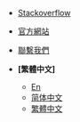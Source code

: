 <!-- _navbar.md -->

- [Stackoverflow](https://stackoverflow.com/questions/tagged/ttqm)
- [官方網站](https://ttqm.app)
- [聯繫我們](mailto:developer@yuanzhibang.com)

- **[繁體中文]**
  - [En](/en/)
  - [简体中文](/zh-cn/)
  - [繁體中文](/zh-tw/)

